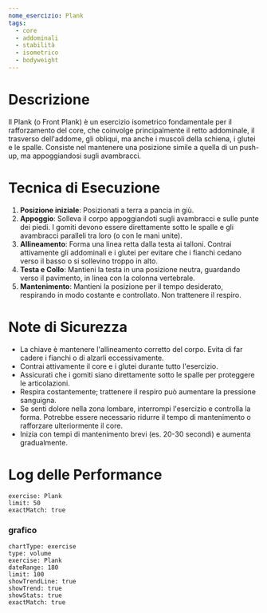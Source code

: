 ```yaml
---
nome_esercizio: Plank
tags:
  - core
  - addominali
  - stabilità
  - isometrico
  - bodyweight
---
```


# Descrizione

Il Plank (o Front Plank) è un esercizio isometrico fondamentale per il rafforzamento del core, che coinvolge principalmente il retto addominale, il trasverso dell'addome, gli obliqui, ma anche i muscoli della schiena, i glutei e le spalle. Consiste nel mantenere una posizione simile a quella di un push-up, ma appoggiandosi sugli avambracci.

# Tecnica di Esecuzione

1.  **Posizione iniziale**: Posizionati a terra a pancia in giù.
2.  **Appoggio**: Solleva il corpo appoggiandoti sugli avambracci e sulle punte dei piedi. I gomiti devono essere direttamente sotto le spalle e gli avambracci paralleli tra loro (o con le mani unite).
3.  **Allineamento**: Forma una linea retta dalla testa ai talloni. Contrai attivamente gli addominali e i glutei per evitare che i fianchi cedano verso il basso o si sollevino troppo in alto.
4.  **Testa e Collo**: Mantieni la testa in una posizione neutra, guardando verso il pavimento, in linea con la colonna vertebrale.
5.  **Mantenimento**: Mantieni la posizione per il tempo desiderato, respirando in modo costante e controllato. Non trattenere il respiro.

# Note di Sicurezza

- La chiave è mantenere l'allineamento corretto del corpo. Evita di far cadere i fianchi o di alzarli eccessivamente.
- Contrai attivamente il core e i glutei durante tutto l'esercizio.
- Assicurati che i gomiti siano direttamente sotto le spalle per proteggere le articolazioni.
- Respira costantemente; trattenere il respiro può aumentare la pressione sanguigna.
- Se senti dolore nella zona lombare, interrompi l'esercizio e controlla la forma. Potrebbe essere necessario ridurre il tempo di mantenimento o rafforzare ulteriormente il core.
- Inizia con tempi di mantenimento brevi (es. 20-30 secondi) e aumenta gradualmente.

# Log delle Performance

```workout-log
exercise: Plank
limit: 50
exactMatch: true
```

### grafico

```workout-chart
chartType: exercise
type: volume
exercise: Plank
dateRange: 180
limit: 100
showTrendLine: true
showTrend: true
showStats: true
exactMatch: true
```
